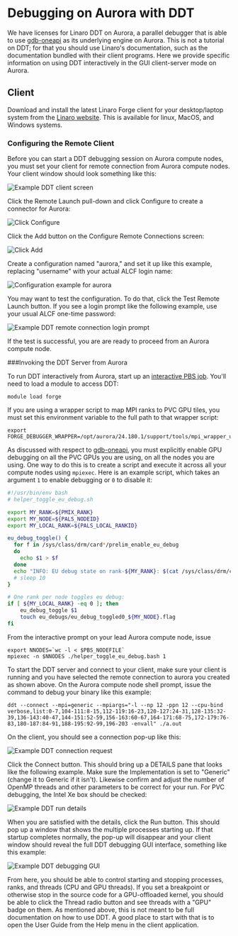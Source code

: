 # Debugging on Aurora with DDT

We have licenses for Linaro DDT on Aurora, a parallel debugger that is able to use [gdb-oneapi](./gdb-oneapi.md) as its underlying engine on Aurora. This is not a tutorial on DDT; for that you should use Linaro's documentation, such as the documentation bundled with their client programs. Here we provide specific information on using DDT interactively in the GUI client-server mode on Aurora.

## Client

Download and install the latest Linaro Forge client for your desktop/laptop system from the [Linaro website](https://www.linaroforge.com/download-documentation/). This is available for linux, MacOS, and Windows systems.

### Configuring the Remote Client

Before you can start a DDT debugging session on Aurora compute nodes, you must set your client for remote connection from Aurora compute nodes. Your client window should look something like this:

![Example DDT client screen](ddt_client.png "Example DDT client screen")

Click the Remote Launch pull-down and click Configure to create a connector for Aurora:

![Click Configure](ddt_configure.png "Click Configure")

Click the Add button on the Configure Remote Connections screen:

![Click Add](ddt_configure_add.png "Click Add")

Create a configuration named "aurora," and set it up like this example, replacing "username" with your actual ALCF login name:

![Configuration example for aurora](ddt_configure_aurora.png "Configuration example for aurora")

You may want to test the configuration. To do that, click the Test Remote Launch button. If you see a login prompt like the following example, use your usual ALCF one-time password:

![Example DDT remote connection login prompt](ddt_login_prompt.png "Example DDT remote connection login prompt")

If the test is successful, you are are ready to proceed from an Aurora compute node.

###Invoking the DDT Server from Aurora

To run DDT interactively from Aurora, start up an [interactive PBS job](../running-jobs-aurora.md#interactive-jobs-on-compute-nodes). You'll need to load a module to access DDT:

```
module load forge
```

If you are using a wrapper script to map MPI ranks to PVC GPU tiles, you must set this environment variable to the full path to that wrapper script:

```
export FORGE_DEBUGGER_WRAPPER=/opt/aurora/24.180.1/support/tools/mpi_wrapper_utils/gpu_tile_compact.sh
```

As discussed with respect to [gdb-oneapi](./gdb-oneapi.md), you must explicitly enable GPU debugging on all the PVC GPUs you are using, on all the nodes you are using. One way to do this is to create a script and execute it across all your compute nodes using `mpiexec`. Here is an example script, which takes an argument `1` to enable debugging or `0` to disable it:

```bash linenums="1" title="helper_toggle_eu_debug.sh"
#!/usr/bin/env bash
# helper_toggle_eu_debug.sh

export MY_RANK=${PMIX_RANK}
export MY_NODE=${PALS_NODEID}
export MY_LOCAL_RANK=${PALS_LOCAL_RANKID}

eu_debug_toggle() {
  for f in /sys/class/drm/card*/prelim_enable_eu_debug
  do
    echo $1 > $f
  done
  echo "INFO: EU debug state on rank-${MY_RANK}: $(cat /sys/class/drm/card*/prelim_enable_eu_debug | tr '\n' ' ')"
  # sleep 10
}

# One rank per node toggles eu debug:
if [ ${MY_LOCAL_RANK} -eq 0 ]; then
    eu_debug_toggle $1
    touch eu_debugs/eu_debug_toggled0_${MY_NODE}.flag
fi
```

From the interactive prompt on your lead Aurora compute node, issue

```
export NNODES=`wc -l < $PBS_NODEFILE`
mpiexec -n $NNODES ./helper_toggle_eu_debug.bash 1
```

To start the DDT server and connect to your client, make sure your client is running and you have selected the remote connection to aurora you created as shown above. On the Aurora compute node shell prompt, issue the command to debug your binary like this example:

```
ddt --connect --mpi=generic --mpiargs="-l --np 12 -ppn 12 --cpu-bind verbose,list:0-7,104-111:8-15,112-119:16-23,120-127:24-31,128-135:32-39,136-143:40-47,144-151:52-59,156-163:60-67,164-171:68-75,172-179:76-83,180-187:84-91,188-195:92-99,196-203 -envall" ./a.out
```

On the client, you should see a connection pop-up like this:

![Example DDT connection request](ddt_connect.png "Example DDT connection reauest")

Click the Connect button. This should bring up a DETAILS pane that looks like the following example. Make sure the Implementation is set to "Generic" (change it to Generic if it isn't). Likewise confirm and adjust the number of OpenMP threads and other parameters to be correct for your run. For PVC debugging, the Intel Xe box should be checked:

![Example DDT run details](ddt_details.png "Example DDT run details")

When you are satisfied with the details, click the Run button. This should pop up a window that shows the multiple processes starting up. If that startup completes normally, the pop-up will disappear and your client window should reveal the full DDT debugging GUI interface, something like this example:

![Example DDT debugging GUI](ddt_debugging_gui.png "Example DDT debugging GUI")

From here, you should be able to control starting and stopping processes, ranks, and threads (CPU and GPU threads). If you set a breakpoint or otherwise stop in the source code for a GPU-offloaded kernel, you should be able to click the Thread radio button and see threads with a "GPU" badge on them. As mentioned above, this is not meant to be full documentation on how to use DDT. A good place to start with that is to open the User Guide from the Help menu in the client application.
